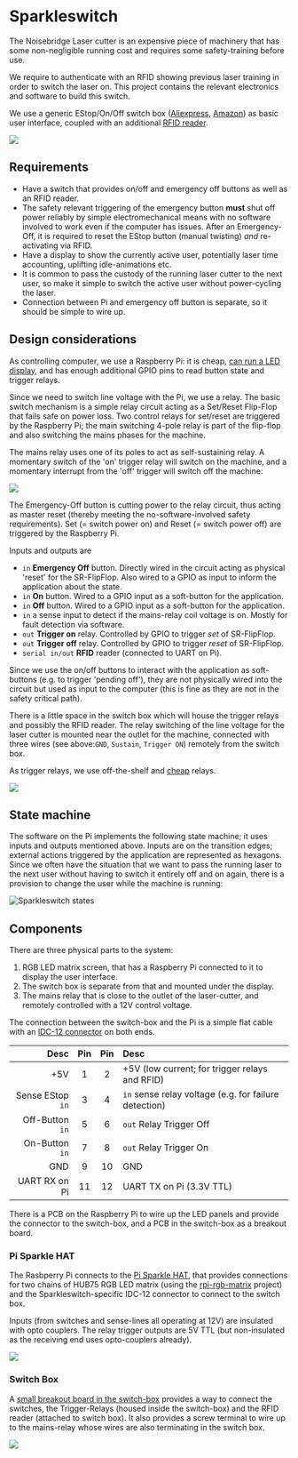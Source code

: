 Sparkleswitch
=============

The Noisebridge Laser cutter is an expensive piece of machinery that has
some non-negligible running cost and requires some safety-training before use.

We require to authenticate with an RFID showing previous laser training
in order to switch the laser on. This project contains the relevant electronics
and software to build this switch.

We use a generic EStop/On/Off switch box ([Aliexpress][switch-box-ali], [Amazon][switch-box-amazon]) as basic user interface, coupled with an
additional [RFID reader].

![](img/switch-box.jpg)

## Requirements

 * Have a switch that provides on/off and emergency off buttons as well
   as an RFID reader.
 * The safety relevant triggering of the emergency button **must**
   shut off power reliably by simple electromechanical means with no software
   involved to work even if the computer has issues.
   After an Emergency-Off, it is required to reset the EStop button
   (manual twisting) _and_ re-activating via RFID.
 * Have a display to show the currently active user, potentially laser
   time accounting, uplifting idle-animations etc.
 * It is common to pass the custody of the running laser cutter to the next
   user, so make it simple to switch the active user without power-cycling
   the laser.
 * Connection between Pi and emergency off button is separate, so it should
   be simple to wire up.

## Design considerations

As controlling computer, we use a Raspberry Pi: it is cheap, [can run
a LED display][rpi-rgb-matrix], and has enough additional GPIO pins to
read button state and trigger relays.

Since we need to switch line voltage with the Pi, we use a relay.
The basic switch mechanism is a simple relay circuit acting as a Set/Reset
Flip-Flop that fails safe on power loss.
Two control relays for set/reset are triggered by the Raspberry Pi; the main
switching 4-pole relay is part of the flip-flop and also switching the
mains phases for the machine.

The mains relay uses one of its poles to act as self-sustaining relay.
A momentary switch of the 'on' trigger relay will switch on the machine,
and a momentary interrupt from the 'off' trigger will switch off the machine:

![](img/relay-flipflop.png)

The Emergency-Off button is cutting power to the relay circuit, thus acting
as master reset (thereby meeting the no-software-involved safety requirements).
Set (= switch power on) and Reset (= switch power off) are triggered by the
Raspberry Pi.

Inputs and outputs are

 * `in` **Emergency Off** button. Directly wired in the
    circuit acting as physical 'reset' for the SR-FlipFlop. Also wired to a
    GPIO as input to inform the application about the state.
 * `in` **On** button. Wired to a GPIO input as a soft-button for
    the application.
 * `in` **Off** button. Wired to a GPIO input as a soft-button for the
    application.
 * `in` a sense input to detect if the mains-relay coil voltage is on. Mostly
    for fault detection via software.
 * `out` **Trigger on** relay. Controlled by GPIO
    to trigger *set* of SR-FlipFlop.
 * `out` **Trigger off** relay. Controlled by GPIO
    to trigger *reset* of SR-FlipFlop.
 * `serial in/out` **RFID** reader (connected to UART on Pi).

Since we use the on/off buttons to interact with the application as
soft-buttons (e.g. to trigger 'pending off'), they are not physically wired
into the circuit but used as input to the computer (this is fine as they
are not in the safety critical path).

There is a little space in the switch box which will house the trigger relays
and possibly the RFID reader. The relay switching of the line voltage for the
laser cutter is mounted near the outlet for the machine, connected with three
wires (see above:`GND`, `Sustain`, `Trigger ON`) remotely from the switch box.

As trigger relays, we use off-the-shelf and [cheap][ebay-search-dual-relay]
relays.

![](./img/generic-dual-relay.jpg)

## State machine

The software on the Pi implements the following state machine; it uses inputs
and outputs mentioned above.
Inputs are on the transition edges; external actions triggered by the
application are represented as hexagons. Since we often have the situation
that we want to pass the running laser to the next user without having to
switch it entirely off and on again, there is a provision to change the user
while the machine is running:

![Sparkleswitch states](img/sparkle-states.png)

## Components

There are three physical parts to the system:

  1. RGB LED matrix screen, that has a Raspberry Pi connected to it to
     display the user interface.
  2. The switch box is separate from that and mounted under the display.
  3. The mains relay that is close to the outlet of the
     laser-cutter, and remotely controlled with a 12V control voltage.

The connection between the switch-box and the Pi is a simple flat cable with
an [IDC-12 connector] on both ends.

| Desc               | Pin | Pin | Desc
|-------------------:|:---:|:---:|:-----------------------------
|               +5V  |   1 |   2 | +5V (low current; for trigger relays and RFID)
|   Sense EStop `in` |   3 |   4 | `in` sense relay voltage (e.g. for failure detection)
|    Off-Button `in` |   5 |   6 | `out` Relay Trigger Off
|     On-Button `in` |   7 |   8 | `out` Relay Trigger On
|               GND  |   9 |  10 | GND
|     UART RX on Pi  |  11 |  12 | UART TX on Pi (3.3V TTL)

There is a PCB on the Raspberry Pi to wire up the LED panels and provide the
connector to the switch-box, and a PCB in the switch-box as a breakout board.

### Pi Sparkle HAT

The Rasbperry Pi connects to the [Pi Sparkle HAT](./hardware/pi-hat), that
provides connections for two chains of HUB75 RGB LED matrix
(using the [rpi-rgb-matrix] project) and the
Sparkleswitch-specific IDC-12 connector to connect to the switch box.

Inputs (from switches and sense-lines all operating at 12V) are insulated with
opto couplers. The relay trigger outputs are 5V TTL
(but non-insulated as the receiving end uses opto-couplers already).

<a href="./hardware/pi-hat"><img src="img/pi-hat-render.png"/></a>

### Switch Box

A [small breakout board in the switch-box](./hardware/switch-connector)
provides a way to connect the switches, the Trigger-Relays (housed inside the
switch-box) and the RFID reader (attached to switch box). It also provides a
screw terminal to wire up to the mains-relay whose wires are also terminating
in the switch box.

<a href="./hardware/switch-connector"><img src="img/switch-connector-render.png"/></a>

[switch-box-ali]: https://www.aliexpress.com/wholesale?SearchText=NC+Emergency+Stop+Red+Green
[switch-box-amazon]: https://www.amazon.com/gp/product/B0097B4YK0
[rpi-rgb-matrix]: https://github.com/hzeller/rpi-rgb-led-matrix
[RFID reader]: https://github.com/noisebridge/rfid-access-control/tree/master/hardware/terminal
[IDC-12 Connector]: https://www.google.com/images?q=idc-12+connector
[ebay-search-dual-relay]: https://www.ebay.com/sch/i.html?_nkw=%222+channel%22+relay+arduino&_sop=15
